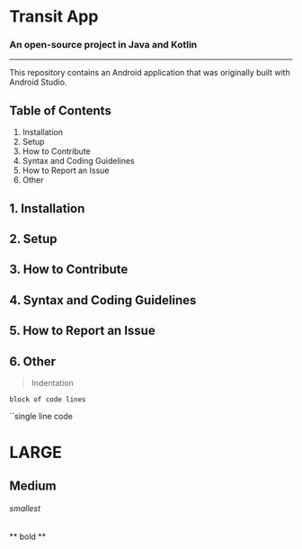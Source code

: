 # Transit App
### An open-source project in Java and Kotlin
--------------------------------------------------------------------------------
This repository contains an Android application that was originally built with Android Studio.

## Table of Contents

1. Installation
2. Setup
3. How to Contribute
4. Syntax and Coding Guidelines
5. How to Report an Issue
6. Other

## 1. Installation

## 2. Setup

## 3. How to Contribute

## 4. Syntax and Coding Guidelines

## 5. How to Report an Issue

## 6. Other


>Indentation

```
block of code lines
```

``single line code

# LARGE
## Medium
###### smallest

** bold **

